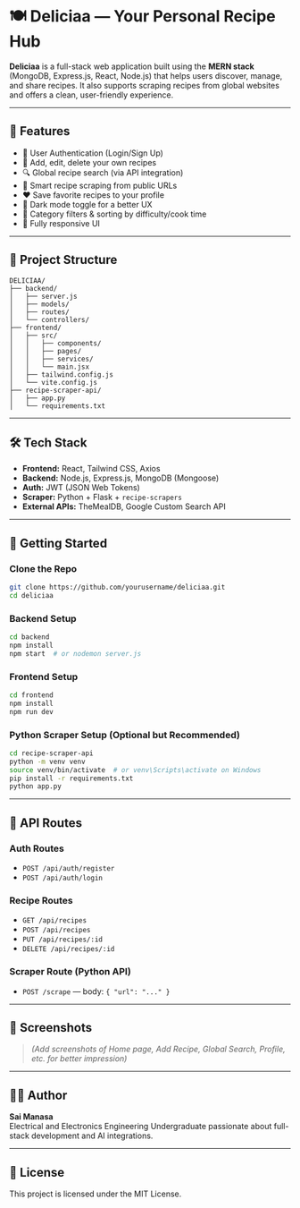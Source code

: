 
# 🍽️ Deliciaa — Your Personal Recipe Hub

**Deliciaa** is a full-stack web application built using the **MERN stack** (MongoDB, Express.js, React, Node.js) that helps users discover, manage, and share recipes. It also supports scraping recipes from global websites and offers a clean, user-friendly experience.

---

## 🌟 Features

- 🔐 User Authentication (Login/Sign Up)
- 📝 Add, edit, delete your own recipes
- 🔍 Global recipe search (via API integration)
- 🧠 Smart recipe scraping from public URLs
- ❤️ Save favorite recipes to your profile
- 🎨 Dark mode toggle for a better UX
- 📂 Category filters & sorting by difficulty/cook time
- 📱 Fully responsive UI

---

## 📁 Project Structure

```
DELICIAA/
├── backend/
│   ├── server.js
│   ├── models/
│   ├── routes/
│   └── controllers/
├── frontend/
│   ├── src/
│   │   ├── components/
│   │   ├── pages/
│   │   ├── services/
│   │   └── main.jsx
│   ├── tailwind.config.js
│   └── vite.config.js
├── recipe-scraper-api/
│   ├── app.py
│   └── requirements.txt
```

---

## 🛠️ Tech Stack

- **Frontend:** React, Tailwind CSS, Axios
- **Backend:** Node.js, Express.js, MongoDB (Mongoose)
- **Auth:** JWT (JSON Web Tokens)
- **Scraper:** Python + Flask + `recipe-scrapers`
- **External APIs:** TheMealDB, Google Custom Search API

---

## 🚀 Getting Started

### Clone the Repo

```bash
git clone https://github.com/yourusername/deliciaa.git
cd deliciaa
```

### Backend Setup

```bash
cd backend
npm install
npm start  # or nodemon server.js
```

### Frontend Setup

```bash
cd frontend
npm install
npm run dev
```

### Python Scraper Setup (Optional but Recommended)

```bash
cd recipe-scraper-api
python -m venv venv
source venv/bin/activate  # or venv\Scripts\activate on Windows
pip install -r requirements.txt
python app.py
```

---

## 📡 API Routes

### Auth Routes

- `POST /api/auth/register`
- `POST /api/auth/login`

### Recipe Routes

- `GET /api/recipes`
- `POST /api/recipes`
- `PUT /api/recipes/:id`
- `DELETE /api/recipes/:id`

### Scraper Route (Python API)

- `POST /scrape` — body: `{ "url": "..." }`

---

## 📸 Screenshots

> *(Add screenshots of Home page, Add Recipe, Global Search, Profile, etc. for better impression)*

---

## 🙋‍♀️ Author

**Sai Manasa**  
Electrical and Electronics Engineering Undergraduate passionate about full-stack development and AI integrations.

---

## 📃 License

This project is licensed under the MIT License.
